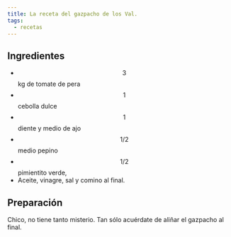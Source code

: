 ```yaml
---
title: La receta del gazpacho de los Val.
tags:
  - recetas
---
```


## Ingredientes

- $$3$$ kg de tomate de pera
- $$1$$ cebolla dulce
- $$1$$ diente y medio de ajo
- $$ 1/2 $$ medio pepino
- $$1/2$$ pimientito verde, 
- Aceite, vinagre, sal y comino al final.



## Preparación

Chico, no tiene tanto misterio. Tan sólo acuérdate de aliñar el gazpacho al final.

